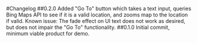#Changelog
##0.2.0
Added "Go To" button which takes a text input, queries Bing Maps API to see if it is a valid
location, and zooms map to the location if valid.  Known issue:  The fade effect on UI text
does not work as desired, but does not impair the "Go To" functionality.
##0.1.0
Initial commit, minimum viable product for demo.
